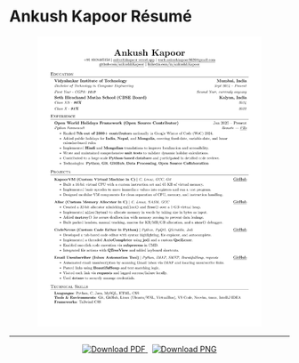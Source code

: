 # Ankush Kapoor Résumé

<div align="center">
  <img src="https://github.com/ankushhKapoor/resume/blob/main/public/img/ankush-kapoor-resume.png" alt="Ankush Kapoor Resume Preview" style="width: 80%;" />
</div>

---

<div align="center">
  <a href="https://github.com/ankushhKapoor/resume/raw/main/public/pdf/ankush-kapoor-resume.pdf" download>
    <img src="https://img.shields.io/badge/Download%20PDF-Resume-blue?style=for-the-badge&logo=adobeacrobatreader" alt="Download PDF" />
  </a>
  &nbsp;
  <a href="https://github.com/ankushhKapoor/resume/raw/main/public/img/ankush-kapoor-resume.png" download>
    <img src="https://img.shields.io/badge/Download%20PNG-Resume-yellowgreen?style=for-the-badge&logo=picturefill" alt="Download PNG" />
  </a>
</div>
